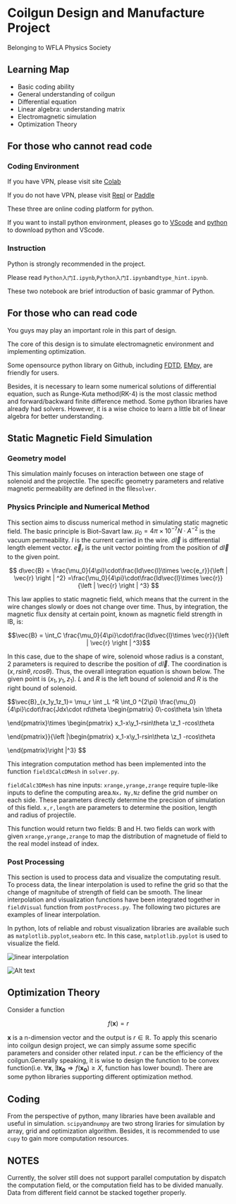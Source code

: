 # Coilgun Design and Manufacture Project

Belonging to WFLA Physics Society

## Learning Map

- Basic coding ability
- General understanding of coilgun
- Differential equation
- Linear algebra: understanding matrix
- Electromagnetic simulation
- Optimization Theory

## For those who cannot read code

### Coding Environment

If you have VPN, please visit site [Colab](https://colab.google/)

If you do not have VPN, please visit [Repl](repl.it) or [Paddle](https://aistudio.baidu.com/index)

These three are online coding platform for python.

If you want to install python environment, pleases go to [VScode](https://code.visualstudio.com/) and [python](https://www.python.org/) to download python and VScode.


### Instruction

Python is strongly recommended in the project.

Please read `Python入门I.ipynb`,`Python入门I.ipynb`and`type_hint.ipynb`.

These two notebook are brief introduction of basic grammar of Python.


## For those who can read code

You guys may play an important role in this part of design.

The core of this design is to simulate electromagnetic environment and implementing optimization.

Some opensource python library on Github, including [FDTD](https://github.com/flaport/fdtd), [EMpy](https://github.com/lbolla/EMpy), are friendly for users.

Besides, it is necessary to learn some numerical solutions of differential equation, such as Runge-Kuta method(RK-4) is the most classic method and forward/backward finite difference method. Some python libraries have already had solvers. However, it is a wise choice to learn a little bit of linear algebra for better understanding. 

## Static Magnetic Field Simulation

### Geometry model

This simulation mainly focuses on interaction between one stage of solenoid and the projectile. The specific geometry parameters and relative magnetic permeability are defined in the file`solver`.

### Physics Principle and Numerical Method

This section aims to discuss numerical method in simulating static magnetic field. The basic principle is Biot–Savart law. $\mu_0 = 4\pi \times 10^{-7}N\cdot A^{-2}$ is the vacuum permeability. $I$ is the current carried in the wire. $d\vec{l}$ is differential length element vector. $\vec{e}_r$ is the unit vector pointing from the position of  $d\vec{l}$ to the given point.

$$ d\vec{B} = \frac{\mu_0}{4\pi}\cdot\frac{Id\vec{l}\times \vec{e_r}}{\left | \vec{r}  \right | ^2}  =\frac{\mu_0}{4\pi}\cdot\frac{Id\vec{l}\times \vec{r}}{\left | \vec{r}  \right | ^3} $$

This law applies to static magnetic field, which means that the current in the wire changes slowly or does not change over time. Thus, by integration, the magnetic flux density at certain point, known as magnetic field strength in IB, is:

$$\vec{B} = \int_C \frac{\mu_0}{4\pi}\cdot\frac{Id\vec{l}\times \vec{r}}{\left | \vec{r}  \right | ^3}$$

In this case, due to the shape of wire, solenoid whose radius is a constant, 2 parameters is required to describe the position of $d\vec{l}$. The coordination is $(x,rsin\theta,rcos\theta)$. Thus, the overall integration equation is shown below. The given point is $(x_1,y_1,z_1)$. $L$ and $R$ is the left bound of solenoid and $R$ is the right bound of solenoid.

$$\vec{B}_{x_1y_1z_1}=  \mu_r \int _L ^R \int_0 ^{2\pi} \frac{\mu_0}{4\pi}\cdot\frac{Jdx\cdot rd\theta \begin{pmatrix}
 0\\-cos\theta
 \\sin \theta

\end{pmatrix}\times \begin{pmatrix}
 x_1-x\\y_1-rsin\theta
 \\z_1 -rcos\theta

\end{pmatrix}}{\left |\begin{pmatrix}
 x_1-x\\y_1-rsin\theta
 \\z_1 -rcos\theta

\end{pmatrix}\right |^3}  $$

This integration computation method has been implemented into the function `field3CalcDMesh` in `solver.py`.

`fieldCalc3DMesh` has nine inputs: `xrange,yrange,zrange` require tuple-like inputs to define the computing area.`Nx，Ny,Nz` define the grid number on each side. These parameters directly determine the precision of simulation of this field. `x,r,length` are parameters to determine the position, length and radius of projectile.

This function would return two fields: B and H. two fields can work with given `xrange,yrange,zrange` to map the distribution of magnetude of field to the real model instead of index.

### Post Processing

This section is used to process data and visualize the computating result. To process data, the linear interpolation is used to refine the grid so that the change of magnitube of strength of field can be smooth. The linear interpolation and visualization functions have been integrated together in `fieldVisual` function from `postProcess.py`. The following two pictures are examples of linear interpolation.

In python, lots of reliable and robust visualization libraries are available such as `matplotlib.pyplot`,`seaborn` etc. In this case, `matplotlib.pyplot` is used to visualize the field.

![linear interpolation](./src/linearVisual.png)

![Alt text](./src/preciseSimulation.png)

## Optimization Theory

Consider a function

$$f(\mathbf{x})=r$$

$\mathbf{x}$ is a n-dimension vector and the output is $r \in \mathbb{R}$. To apply this scenario into coilgun design project, we can simply assume some specific parameters and consider other related input. $r$ can be the efficiency of the coilgun.Generally speaking, it is wise to design the function to be convex function(i.e. $\forall \mathbf{x},\exists \mathbf{x_0} \Rightarrow  f(\mathbf{x_0})\ge X$, function has lower bound). There are some python libraries supporting different optimization method.

## Coding

From the perspective of python, many libraries have been available and useful in simulation. `scipy`and`numpy` are two strong liraries for simulation by array, grid and optimization algorithm. Besides, it is recommended to use `cupy` to gain more computation resources.

## NOTES

Currently, the solver still does not support parallel computation by dispatch the computation field, or the computation field has to be divided manually. Data from different field cannot be stacked together properly.
